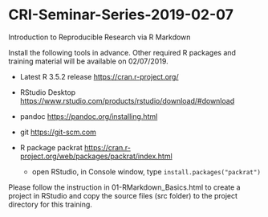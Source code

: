 # CRI-Seminar-Series-2019-02-07
Introduction to Reproducible Research via R Markdown

Install the following tools in advance. Other required R packages and training material will be available on 02/07/2019.

* Latest R 3.5.2 release <https://cran.r-project.org/>  

* RStudio Desktop <https://www.rstudio.com/products/rstudio/download/#download>

* pandoc <https://pandoc.org/installing.html>

* git <https://git-scm.com> 

* R package packrat <https://cran.r-project.org/web/packages/packrat/index.html>
  - open RStudio, in Console window, type `install.packages("packrat")`

Please follow the instruction in 01-RMarkdown_Basics.html to create a project in RStudio and copy the source files (src folder) to the project directory for this training.

